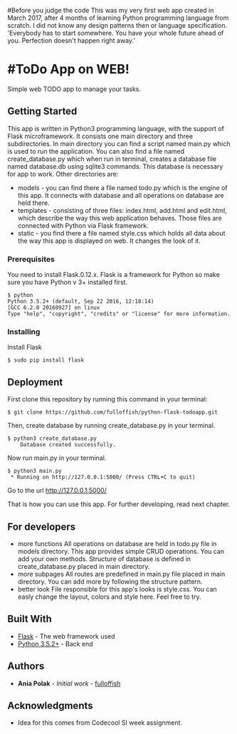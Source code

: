 #Before you judge the code
This was my very first web app created in March 2017, after 4 months of learning Python programming language from scratch.
I did not know any design patterns then or language specification.
'Everybody has to start somewhere. You have your whole future ahead of you. Perfection doesn't happen right away.'


# #ToDo App on WEB!

Simple web TODO app to manage your tasks.

## Getting Started

This app is written in Python3 programming language, with the support of Flask microframework.
It consists one main directory and three subdirectories.
In main directory you can find a script named main.py which is used to run the application. You can also find a file named create_database.py which when run in terminal, creates a database file named database.db using sqlite3 commands. This database is necessary for app to work.
Other directories are:
* models - you can find there a file named todo.py which is the engine of this app. It connects with database and all operations on database are held there.
* templates - consisting of three files: index.html, add.html and edit.html, which describe the way this web application behaves. Those files are connected with Python via Flask framework.
* static - you find there a file named style.css which holds all data about the way this app is displayed on web. It changes the look of it.

### Prerequisites

You need to install Flask.0.12.x. Flask is a framework for Python so make sure you have Python v 3+ installed first.

```
$ python
Python 3.5.2+ (default, Sep 22 2016, 12:18:14)
[GCC 6.2.0 20160927] on linux
Type "help", "copyright", "credits" or "license" for more information.
```

### Installing

Install Flask

```
$ sudo pip install flask
```

## Deployment

First clone this repository by running this command in your terminal:

```
$ git clone https://github.com/fulloffish/python-flask-todoapp.git

```


Then, create database by running create_database.py in your terminal.

```
$ python3 create_database.py
    Database created successfully.

```

Now run main.py in your terminal.

```
$ python3 main.py
 * Running on http://127.0.0.1:5000/ (Press CTRL+C to quit)

```

Go to the url http://127.0.0.1:5000/

That is how you can use this app. For further developing, read next chapter.

## For developers

* more functions
    All operations on database are held in todo.py file in models directory. This app provides simple CRUD operations. You can add your own methods. Structure of database is defined in create_database.py placed in main directory.
* more subpages
    All routes are predefined in main.py file placed in main directory. You can add more by following the structure pattern.
* better look
    File responsible for this app's looks is style.css. You can easly change the layout, colors and style here. Feel free to try.

## Built With

* [Flask](http://flask.pocoo.org/) - The web framework used
* [Python 3.5.2+](https://www.python.org/download/releases/3.0/) - Back end


## Authors

* **Ania Polak** - *Initial work* - [fulloffish](https://github.com/fulloffish)


## Acknowledgments

* Idea for this comes from Codecool SI week assignment.
